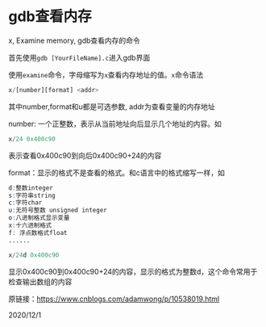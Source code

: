 # gdb查看内存

x, Examine memory, gdb查看内存的命令  

首先使用`gdb [YourFileName].c`进入gdb界面  

使用`examine`命令，字母缩写为`x`查看内存地址的值。`x`命令语法  
```r
x/[number][format] <addr>
```
其中number,format和u都是可选参数, addr为查看变量的内存地址  

number: 一个正整数，表示从当前地址向后显示几个地址的内容。如  
```r
x/24 0x400c90
```
表示查看0x400c90到向后0x400c90+24的内容  

format：显示的格式不是查看的格式。和c语言中的格式缩写一样，如  
```r
d:整数integer
s:字符串string
c:字符char
u:无符号整数 unsigned integer
o:八进制格式显示变量
x:十六进制格式
f: 浮点数格式float
......
```
```r
x/24d 0x400c90
```
显示0x400c90到0x400c90+24的内容，显示的格式为整数d，这个命令常用于检查输出数组的内容  


原链接：https://www.cnblogs.com/adamwong/p/10538019.html  


2020/12/1  
